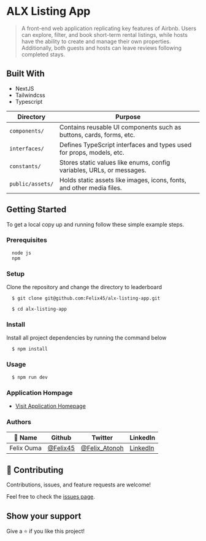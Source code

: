 # ALX Listing App

> A front-end web application replicating key features of Airbnb. Users can explore, filter, and book short-term rental listings, while hosts have the ability to create and manage their own properties. Additionally, both guests and hosts can leave reviews following completed stays.


## Built With

- NextJS
- Tailwindcss
- Typescript

| Directory         | Purpose                                                                 |
|-------------------|-------------------------------------------------------------------------|
| `components/`      | Contains reusable UI components such as buttons, cards, forms, etc.    |
| `interfaces/`      | Defines TypeScript interfaces and types used for props, models, etc.   |
| `constants/`       | Stores static values like enums, config variables, URLs, or messages.  |
| `public/assets/`   | Holds static assets like images, icons, fonts, and other media files.  |



## Getting Started

To get a local copy up and running follow these simple example steps.

### Prerequisites
```
  node js
  npm

```
### Setup
Clone the repository and change the directory to leaderboard

``` 
  $ git clone git@github.com:Felix45/alx-listing-app.git

  $ cd alx-listing-app

```

### Install
Install all project dependencies by running the command below
 
``` 
  $ npm install
```
### Usage

``` 
  $ npm run dev
```

### Application Hompage
- [Visit Application Homepage](http://localhost:3000)


### Authors

| 👤 Name | Github | Twitter | LinkedIn |
|------|--------|---------|----------|
|Felix Ouma|[@Felix45](https://github.com/Felix45)|[@Felix_Atonoh](https://twitter.com/Felix_Atonoh)|[LinkedIn](https://www.linkedin.com/in/felix-ouma/)|


## 🤝 Contributing

Contributions, issues, and feature requests are welcome!

Feel free to check the [issues page](https://github.com/Felix45/alx-listing-app/issues).

## Show your support

Give a ⭐️ if you like this project!

